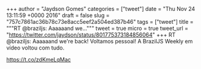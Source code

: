 
+++
author = "Jaydson Gomes"
categories = ["tweet"]
date = "Thu Nov 24 13:11:59 +0000 2016"
draft = false
slug = "757c7861ac36b78c73e8acc5eef2a504ed387b46"
tags = ["tweet"]
title = """RT @braziljs: Aaaaaand we..."""
tweet = true
micro = true
tweet_url = "https://twitter.com/jaydson/status/801775373184856064"
+++
RT @braziljs: Aaaaaand we're back! Voltamos pessoal!
A BrazilJS Weekly em vídeo voltou com tudo.

https://t.co/zdKmeLqMac
